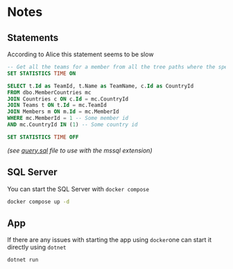 # Notes

## Statements

According to Alice this statement seems to be slow

```SQL
-- Get all the teams for a member from all the tree paths where the specified country is set
SET STATISTICS TIME ON

SELECT t.Id as TeamId, t.Name as TeamName, c.Id as CountryId
FROM dbo.MemberCountries mc 
JOIN Countries c ON c.Id = mc.CountryId 
JOIN Teams t ON t.Id = mc.TeamId 
JOIN Members m ON m.Id = mc.MemberId 
WHERE mc.MemberId = 1 -- Some member id
AND mc.CountryId IN (1) -- Some country id

SET STATISTICS TIME OFF
```

*(see [query.sql](query.sql) file to use with the mssql extension)*

## SQL Server

You can start the SQL Server with `docker compose`

```bash
docker compose up -d
```

## App

If there are any issues with starting the app using `docker`one can start it directly using `dotnet`

```bash
dotnet run
```